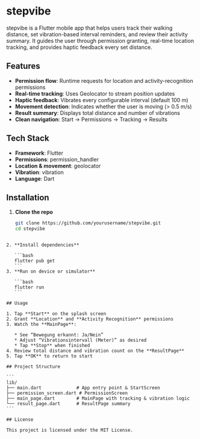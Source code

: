 # stepvibe

stepvibe is a Flutter mobile app that helps users track their walking distance, set vibration-based interval reminders, and review their activity summary. It guides the user through permission granting, real-time location tracking, and provides haptic feedback every set distance.

## Features

- **Permission flow**: Runtime requests for location and activity-recognition permissions  
- **Real-time tracking**: Uses Geolocator to stream position updates  
- **Haptic feedback**: Vibrates every configurable interval (default 100 m)  
- **Movement detection**: Indicates whether the user is moving (> 0.5 m/s)  
- **Result summary**: Displays total distance and number of vibrations  
- **Clean navigation**: Start → Permissions → Tracking → Results

## Tech Stack

- **Framework**: Flutter  
- **Permissions**: permission_handler  
- **Location & movement**: geolocator  
- **Vibration**: vibration  
- **Language**: Dart  

## Installation

1. **Clone the repo**  
   ```bash
   git clone https://github.com/yourusername/stepvibe.git
   cd stepvibe
````

2. **Install dependencies**

   ```bash
   flutter pub get
   ```
3. **Run on device or simulator**

   ```bash
   flutter run
   ```

## Usage

1. Tap **Start** on the splash screen
2. Grant **Location** and **Activity Recognition** permissions
3. Watch the **MainPage**:

   * See “Bewegung erkannt: Ja/Nein”
   * Adjust “Vibrationsintervall (Meter)” as desired
   * Tap **Stop** when finished
4. Review total distance and vibration count on the **ResultPage**
5. Tap **OK** to return to start

## Project Structure

```
lib/
├── main.dart             # App entry point & StartScreen
├── permission_screen.dart # PermissionScreen
├── main_page.dart        # MainPage with tracking & vibration logic
└── result_page.dart      # ResultPage summary
```

## License

This project is licensed under the MIT License.
